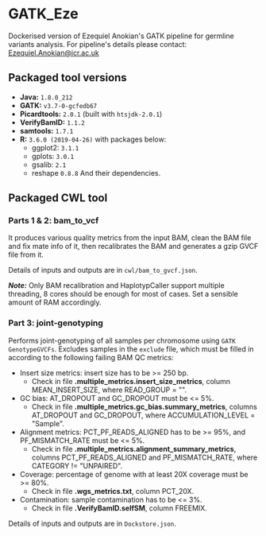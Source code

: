 # GATK_Eze

Dockerised version of Ezequiel Anokian's GATK pipeline for germline variants analysis. For pipeline's details please contact: Ezequiel.Anokian@icr.ac.uk

## Packaged tool versions

* **Java:** `1.8.0_212`
* **GATK:** `v3.7-0-gcfedb67`
* **Picardtools:** `2.0.1` (built with `htsjdk-2.0.1`)
* **VerifyBamID:** `1.1.2`
* **samtools:** `1.7.1`
* **R:** `3.6.0 (2019-04-26)` with packages below:
  * ggplot2: `3.1.1`
  * gplots: `3.0.1`
  * gsalib: `2.1`
  * reshape `0.8.8`
  And their dependencies.


## Packaged CWL tool

### Parts 1 & 2: bam_to_vcf

It produces various quality metrics from the input BAM, clean the BAM file and fix mate info of it, then recalibrates the BAM and generates a gzip GVCF file from it.

Details of inputs and outputs are in `cwl/bam_to_gvcf.json`.

***Note:*** Only BAM recalibration and HaplotypCaller support multiple threading, 8 cores should be enough for most of cases. Set a sensible amount of RAM accordingly.

### Part 3: joint-genotyping

Performs joint-genotyping of all samples per chromosome using `GATK GenotypeGVCFs`. Excludes samples in the `exclude` file, which must be filled in according to the following failing BAM QC metrics:
* Insert size metrics: insert size has to be >= 250 bp.
  * Check in file **<sample>.multiple_metrics.insert_size_metrics**, column MEAN_INSERT_SIZE, where READ_GROUP = "".
* GC bias: AT_DROPOUT and GC_DROPOUT must be <= 5%.
  * Check in file **<sample>.multiple_metrics.gc_bias.summary_metrics**, columns AT_DROPOUT and GC_DROPOUT, where ACCUMULATION_LEVEL = "Sample".
* Alignment metrics: PCT_PF_READS_ALIGNED has to be >= 95%, and PF_MISMATCH_RATE must be <= 5%.
  * Check in file **<sample>.multiple_metrics.alignment_summary_metrics**, columns PCT_PF_READS_ALIGNED and PF_MISMATCH_RATE, where CATEGORY != "UNPAIRED".
* Coverage: percentage of genome with at least 20X coverage must be >= 80%.
  * Check in file **<sample>.wgs_metrics.txt**, column PCT_20X.
* Contamination: sample contamination has to be <= 3%.
  * Check in file **<sample>.VerifyBamID.selfSM**, column FREEMIX.


Details of inputs and outputs are in `Dockstore.json`.

